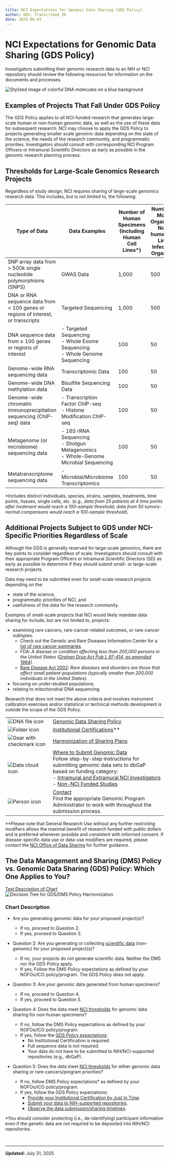 ```yaml
---
title: NCI Expectations for Genomic Data Sharing (GDS Policy)
author: ODS; Transcribed ZD
date: 2025-06-03
---
```


# NCI Expectations for Genomic Data Sharing (GDS Policy)

Investigators submitting their genomic research data to an NIH or NCI repository should review the following resources for information on the documents and processes.

![Stylized image of colorful DNA molecules on a blue background](https://raw.githubusercontent.com/CBIIT/ccdi-ods-content/main/pages/images/stock/dna_art_01_800x335.jpg)

## Examples of Projects That Fall Under GDS Policy

The GDS Policy applies to all NCI-funded research that generates large-scale human or non-human genomic data, as well as the use of these data for subsequent research. NCI may choose to apply the GDS Policy to projects generating smaller scale genomic data depending on the state of the science, the needs of the research community, and programmatic priorities. Investigators should consult with corresponding NCI Program Officers or Intramural Scientific Directors as early as possible in the genomic research planning process.

## Thresholds for Large-Scale Genomics Research Projects

Regardless of study design, NCI requires sharing of large-scale genomics research data. This includes, but is not limited to, the following:

| **Type of Data** | **Data Examples** | **Number of Human Specimens (Including Human Cell Lines\*)** | **Number of Model Organisms, Non-human Cell Lines Infectious Organisms** |
|------------------|-------------------|--------------------------------------------------------------|--------------------------------------------------------------------------|
| SNP array data from > 500k single nucleotide polymorphisms (SNPS) | GWAS Data | 1,000 | 500 |
| DNA or RNA sequence data from < 100 genes or regions of interest, or transcripts | Targeted Sequencing | 1,000 | 500 |
| DNA sequence data from ≥ 100 genes or regions of interest | - Targeted Sequencing<br>- Whole Exome Sequencing<br>- Whole Genome Sequencing | 100 | 50 |
| Genome-wide RNA sequencing data | Transcriptomic Data | 100 | 50 |
| Genome-wide DNA methylation data | Bisulfite Sequencing Data | 100 | 50 |
| Genome-wide chromatin immunoprecipitation sequencing (ChIP-seq) data | - Transcription Factor ChIP-seq<br>- Histone Modification ChIP-seq | 100 | 50 |
| Metagenome (or microbiome) sequencing data | - 16S rRNA Sequencing<br>- Shotgun Metagenomics<br>- Whole-Genome Microbial Sequencing | 100 | 50 |
| Metatranscriptome sequencing data | - Microbial/Microbiome Transcriptomics | 100 | 50 |

*Includes distinct individuals, species, strains, samples, treatments, time points, tissues, single cells, etc. (*e.g., data from 25 patients at 4 time points after treatment would reach a 100-sample threshold; data from 50 tumors-normal comparisons would reach a 100-sample threshold*).

## Additional Projects Subject to GDS under NCI-Specific Priorities Regardless of Scale

Although the GDS is generally reserved for large-scale genomics, there are key points to consider regardless of scale. Investigators should consult with their appropriate Program Officers or Intramural Scientific Directors (SD) as early as possible to determine if they should submit small- or large-scale research projects.

Data may need to be submitted even for small-scale research projects depending on the:

- state of the science,
- programmatic priorities of NCI, and
- usefulness of the data for the research community.

Examples of small-scale projects that NCI would likely mandate data sharing for include, but are not limited to, projects:

- examining rare cancers, rare-cancer-related outcomes, or rare-cancer subtypes.
  - Check out the Genetic and Rare Diseases Information Center for a [list of rare cancer summaries](https://rarediseases.info.nih.gov/gard/diseases-by-category/1/rare-cancers).
  - FDA: *A disease or condition affecting less than 200,000 persons in the United States ([Orphan Drug Act Pub L 97-414, as amended 1984](https://www.fda.gov/downloads/ForIndustry/DevelopingProductsforRareDiseasesConditions/HowtoapplyforOrphanProductDesignation/UCM517741.pdf)).*
  - [Rare Disease Act 2002](https://www.govtrack.us/congress/bills/107/hr4013): *Rare diseases and disorders are those that affect small patient-populations (typically smaller than 200,000 individuals in the United States).*
- focusing on under-studied populations.
- relating to mitochondrial DNA sequencing.

Research that does not meet the above criteria and involves instrument calibration exercises and/or statistical or technical methods development is outside the scope of the GDS Policy.

| | |
|---|---|
| ![DNA file icon](https://raw.githubusercontent.com/CBIIT/ccdi-ods-content/main/pages/images/icons/dna_file_icon.png) | [Genomic Data Sharing Policy](https://grants.nih.gov/policy-and-compliance/policy-topics/sharing-policies/gds/overview) |
| ![Folder icon](https://raw.githubusercontent.com/CBIIT/ccdi-ods-content/main/pages/images/icons/folder_icon.png) | [Institutional Certifications](https://grants.nih.gov/policy-and-compliance/policy-topics/sharing-policies/gds/institutional-certifications)** |
| ![Gear with checkmark icon](https://raw.githubusercontent.com/CBIIT/ccdi-ods-content/main/pages/images/icons/gear_checkmark_icon.png) | [Harmonization of Sharing Plans](https://grants.nih.gov/policy-and-compliance/policy-topics/sharing-policies/gds/developing-genomic-data-sharing-plans) |
| ![Data cloud icon](https://raw.githubusercontent.com/CBIIT/ccdi-ods-content/main/pages/images/icons/cloud_upload_icon.png) | [Where to Submit Genomic Data](https://grants.nih.gov/policy-and-compliance/policy-topics/sharing-policies/gds/where-to-submit)<br> Follow step-by-step instructions for submitting genomic data sets to dbGaP based on funding category:<br>- [Intramural and Extramural NCI Investigators](https://grants.nih.gov/policy-and-compliance/policy-topics/sharing-policies/gds/register-submit-study-dbgap) <br> - [Non-NCI Funded Studies](/post/Process/non-NIH-funded-study-submission) |
| ![Person icon](https://raw.githubusercontent.com/CBIIT/ccdi-ods-content/main/pages/images/icons/person_icon.png) | [Contact](https://grants.nih.gov/policy-and-compliance/policy-topics/sharing-policies/gds/gds-ic-contacts#gds_support) <br> Find the appropriate Genomic Program Administrator to work with throughout the submission process. |

**Please note that General Research Use without any further restricting modifiers allows the maximal benefit of research funded with public dollars and is preferred whenever possible and consistent with informed consent. If disease-specific data use or data-use modifiers are required, please contact the [NCI Office of Data Sharing](mailto:NCIOfficeofDataSharing@mail.nih.gov) for further guidance.

## The Data Management and Sharing (DMS) Policy vs. Genomic Data Sharing (GDS) Policy: Which One Applies to You?

[Text Description of Chart](#chart-description)  
![Decision Tree for GDS/DMS Policy Harmonization](https://raw.githubusercontent.com/CBIIT/ccdi-ods-content/dev/pages/images/custom/DecisionTreeGDS_DMS_outlineV4.svg)

### Chart Description

- Are you generating genomic data for your proposed project(s)?
  - If no, proceed to Question 2.
  - If yes, proceed to Question 3.

- Question 2: Are you generating or collecting [scientific data](https://grants.nih.gov/policy-and-compliance/policy-topics/sharing-policies/dms/policy-overview) (non-genomic) for your proposed project(s)?
  - If no, your projects do not generate scientific data. Neither the DMS nor the GDS Policy apply.
  - If yes, Follow the DMS Policy expectations as defined by your NOFOs/ICO policy/program. The GDS Policy does not apply.

- Question 3: Are your genomic data generated from human specimens?
  - If no, proceed to Question 4.
  - If yes, proceed to Question 5.

- Question 4: Does the data meet [NCI thresholds](#thresholds-for-large-scale-genomics-research-projects) for genomic data sharing for non-human specimens?
  - If no, follow the DMS Policy expectations as defined by your NOFOs/ICO policy/program.
  - If yes, follow the [GDS Policy expectations](https://grants.nih.gov/policy-and-compliance/policy-topics/sharing-policies/gds/data-submission-and-release-expectations):
    - No Institutional Certification is required.
    - Full sequence data is not required.
    - Your data do not have to be submitted to NIH/NCI-supported repositories (e.g., dbGaP).

- Question 5: Does the data meet [NCI thresholds](#thresholds-for-large-scale-genomics-research-projects) for either genomic data sharing or rare-cancers/program priorities?
  - If no, follow DMS Policy expectations* as defined by your NOFOs/ICO policy/program.
  - If yes, follow the GDS Policy expectations:
    - [Provide your Institutional Certification by Just In Time](https://grants.nih.gov/policy-and-compliance/policy-topics/sharing-policies/gds/completing-institutional-certification-form).
    - [Submit your data to NIH-supported repositories](https://grants.nih.gov/policy-and-compliance/policy-topics/sharing-policies/gds/where-to-submit).
    - [Observe the data submission/sharing timelines](https://grants.nih.gov/policy-and-compliance/policy-topics/sharing-policies/gds/data-submission-and-release-expectations).

*You should consider protecting (i.e., de-identifying) participant information even if the genetic data are not required to be deposited into NIH/NCI repositories.

&nbsp;  

---

**Updated:** July 31, 2025
